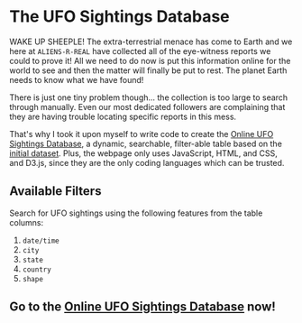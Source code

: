 # The UFO Sightings Database

WAKE UP SHEEPLE! The extra-terrestrial menace has come to Earth and we here at `ALIENS-R-REAL` have collected all of the eye-witness reports we could to prove it! All we need to do now is put this information online for the world to see and then the matter will finally be put to rest. The planet Earth needs to know what we have found!

There is just one tiny problem though... the collection is too large to search through manually. Even our most dedicated followers are complaining that they are having trouble locating specific reports in this mess.

That's why I took it upon myself to write code to create the [Online UFO Sightings Database](https://patelpurvip.github.io/javascript-challenge/), a dynamic, searchable, filter-able table based on the [initial dataset](static/js/data.js). Plus, the webpage only uses JavaScript, HTML, and CSS, and D3.js, since they are the only coding languages which can be trusted.

## Available Filters
Search for UFO sightings using the following features from the table columns:

  1. `date/time`
  2. `city`
  3. `state`
  4. `country`
  5. `shape`

## Go to the [Online UFO Sightings Database](https://patelpurvip.github.io/javascript-challenge/) now!
